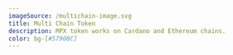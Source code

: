 ```yaml
---
imageSource: /multichain-image.svg
title: Multi Chain Token
description: MPX token works on Cardano and Ethereum chains.
color: bg-[#57908C]
---
```

